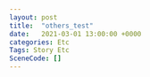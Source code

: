 ```yaml
---
layout: post
title:  "others_test"
date:   2021-03-01 13:00:00 +0000
categories: Etc
Tags: Story Etc
SceneCode: []
---
```


